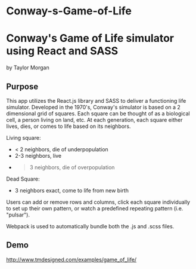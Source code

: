 # Conway-s-Game-of-Life
Conway's Game of Life simulator using React and SASS
===
by Taylor Morgan

Purpose
---

This  app utilizes the React.js library and SASS to deliver a functioning life simulator. Developed in the 1970's, Conway's simulator is based on a 2 dimensional grid of squares. Each square can be thought of as a biological cell, a person living on land, etc. At each generation, each square either lives, dies, or comes to life based on its neighbors.

Living square:
* < 2 neighbors, die of underpopulation
* 2-3 neighbors, live
* > 3 neighbors, die of overpopulation

Dead Square:
* 3 neighbors exact, come to life from new birth

Users can add or remove rows and columns, click each square individually to set up their own pattern, or watch a predefined repeating pattern (i.e. "pulsar").

Webpack is used to automatically bundle both the .js and .scss files.

Demo
---
http://www.tmdesigned.com/examples/game_of_life/
